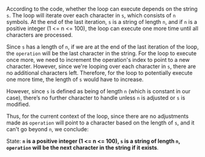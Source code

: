 According to the code, whether the loop can execute depends on the string `s`. The loop will iterate over each character in `s`, which consists of `n` symbols. At the end of the last iteration, `s` is a string of length `n`, and if `n` is a positive integer (1 <= n <= 100), the loop can execute one more time until all characters are processed.

Since `s` has a length of `n`, if we are at the end of the last iteration of the loop, the `operation` will be the last character in the string. For the loop to execute once more, we need to increment the operation's index to point to a new character. However, since we're looping over each character in `s`, there are no additional characters left. Therefore, for the loop to potentially execute one more time, the length of `s` would have to increase.

However, since `s` is defined as being of length `n` (which is constant in our case), there’s no further character to handle unless `n` is adjusted or `s` is modified.

Thus, for the current context of the loop, since there are no adjustments made as `operation` will point to a character based on the length of `s`, and it can't go beyond `n`, we conclude:

State: **`n` is a positive integer (1 <= n <= 100), `s` is a string of length `n`, `operation` will be the next character in the string if it exists**.